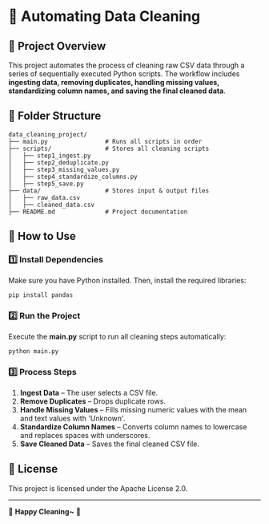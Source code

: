 # 📌 Automating Data Cleaning

## 📖 Project Overview
This project automates the process of cleaning raw CSV data through a series of sequentially executed Python scripts. The workflow includes **ingesting data, removing duplicates, handling missing values, standardizing column names, and saving the final cleaned data**.

## 📂 Folder Structure
```
data_cleaning_project/
├── main.py                # Runs all scripts in order
├── scripts/               # Stores all cleaning scripts
│   ├── step1_ingest.py
│   ├── step2_deduplicate.py
│   ├── step3_missing_values.py
│   ├── step4_standardize_columns.py
│   ├── step5_save.py
├── data/                  # Stores input & output files
│   ├── raw_data.csv       
│   ├── cleaned_data.csv   
├── README.md              # Project documentation
```

## 🚀 How to Use
### **1️⃣ Install Dependencies**
Make sure you have Python installed. Then, install the required libraries:
```bash
pip install pandas
```

### **2️⃣ Run the Project**
Execute the **main.py** script to run all cleaning steps automatically:
```bash
python main.py
```

### **3️⃣ Process Steps**
1. **Ingest Data** – The user selects a CSV file.
2. **Remove Duplicates** – Drops duplicate rows.
3. **Handle Missing Values** – Fills missing numeric values with the mean and text values with 'Unknown'.
4. **Standardize Column Names** – Converts column names to lowercase and replaces spaces with underscores.
5. **Save Cleaned Data** – Saves the final cleaned CSV file.

## 📜 License
This project is licensed under the Apache License 2.0.

---
🔹 **Happy Cleaning~** 🎉

